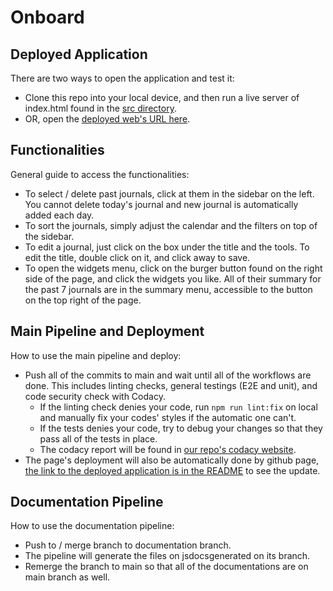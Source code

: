 # Onboard

## Deployed Application
There are two ways to open the application and test it:
- Clone this repo into your local device, and then run a live server of index.html found in the [src directory](src).
- OR, open the [deployed web's URL here](https://cse110-sp24-group18.github.io/cse110-sp24-group18/src/index.html).

## Functionalities
General guide to access the functionalities:
- To select / delete past journals, click at them in the sidebar on the left. You cannot delete today's journal and new journal is automatically added each day.
- To sort the journals, simply adjust the calendar and the filters on top of the sidebar.
- To edit a journal, just click on the box under the title and the tools. To edit the title, double click on it, and click away to save.
- To open the widgets menu, click on the burger button found on the right side of the page, and click the widgets you like. All of their summary for the past 7 journals are in the summary menu, accessible to the button on the top right of the page.

## Main Pipeline and Deployment
How to use the main pipeline and deploy:
- Push all of the commits to main and wait until all of the workflows are done. This includes linting checks, general testings (E2E and unit), and code security check with Codacy.
  - If the linting check denies your code, run `npm run lint:fix` on local and manually fix your codes' styles if the automatic one can't.
  - If the tests denies your code, try to debug your changes so that they pass all of the tests in place.
  - The codacy report will be found in [our repo's codacy website](https://app.codacy.com/gh/cse110-sp24-group18/cse110-sp24-group18/dashboard).
- The page's deployment will also be automatically done by github page, [the link to the deployed application is in the README](https://cse110-sp24-group18.github.io/cse110-sp24-group18/src/index.html) to see the update.

## Documentation Pipeline
How to use the documentation pipeline:
- Push to / merge branch to documentation branch.
- The pipeline will generate the files on jsdocsgenerated on its branch.
- Remerge the branch to main so that all of the documentations are on main branch as well.
